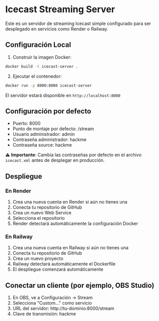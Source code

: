 # Icecast Streaming Server

Este es un servidor de streaming Icecast simple configurado para ser desplegado en servicios como Render o Railway.

## Configuración Local

1. Construir la imagen Docker:
```bash
docker build -t icecast-server .
```

2. Ejecutar el contenedor:
```bash
docker run -p 8000:8000 icecast-server
```

El servidor estará disponible en `http://localhost:8000`

## Configuración por defecto

- Puerto: 8000
- Punto de montaje por defecto: /stream
- Usuario administrador: admin
- Contraseña administrador: hackme
- Contraseña source: hackme

⚠️ **Importante**: Cambia las contraseñas por defecto en el archivo `icecast.xml` antes de desplegar en producción.

## Despliegue

### En Render
1. Crea una nueva cuenta en Render si aún no tienes una
2. Conecta tu repositorio de GitHub
3. Crea un nuevo Web Service
4. Selecciona el repositorio
5. Render detectará automáticamente la configuración Docker

### En Railway
1. Crea una nueva cuenta en Railway si aún no tienes una
2. Conecta tu repositorio de GitHub
3. Crea un nuevo proyecto
4. Railway detectará automáticamente el Dockerfile
5. El despliegue comenzará automáticamente

## Conectar un cliente (por ejemplo, OBS Studio)
1. En OBS, ve a Configuración -> Stream
2. Selecciona "Custom..." como servicio
3. URL del servidor: http://tu-dominio:8000/stream
4. Clave de transmisión: hackme
